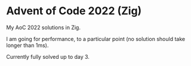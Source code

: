 # Advent of Code 2022 (Zig)

My AoC 2022 solutions in Zig.

I am going for performance, to a particular point (no solution should take longer than 1ms).

Currently fully solved up to day 3.
